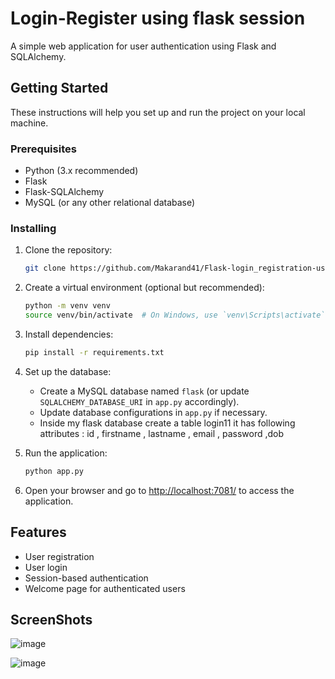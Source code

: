 # Login-Register using flask session

A simple web application for user authentication using Flask and SQLAlchemy.

## Getting Started

These instructions will help you set up and run the project on your local machine.

### Prerequisites

- Python (3.x recommended)
- Flask
- Flask-SQLAlchemy
- MySQL (or any other relational database)

### Installing

1. Clone the repository:

    ```bash
    git clone https://github.com/Makarand41/Flask-login_registration-using-sessions.git
    ```

2. Create a virtual environment (optional but recommended):

    ```bash
    python -m venv venv
    source venv/bin/activate  # On Windows, use `venv\Scripts\activate`
    ```

3. Install dependencies:

    ```bash
    pip install -r requirements.txt
    ```

4. Set up the database:

    - Create a MySQL database named `flask` (or update `SQLALCHEMY_DATABASE_URI` in `app.py` accordingly).
    - Update database configurations in `app.py` if necessary. 
    - Inside my flask database create a table login11 it has following attributes : id , firstname , lastname , email , password ,dob
      

5. Run the application:

    ```bash
    python app.py
    ```

6. Open your browser and go to [http://localhost:7081/](http://localhost:7081/) to access the application.

## Features

- User registration
- User login
- Session-based authentication
- Welcome page for authenticated users

## ScreenShots

![image](https://github.com/Makarand41/Flask-login_registration-using-sessions/assets/90332486/ee1ca8c1-84ae-40f5-b042-605e3f0e6d8a)

![image](https://github.com/Makarand41/Flask-login_registration-using-sessions/assets/90332486/493bc8dd-62f9-4cae-bb50-a90659c5e2be)

